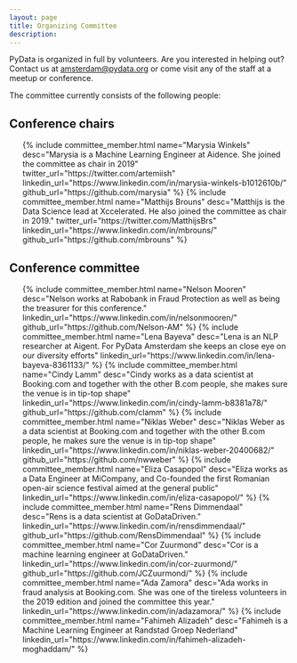 ```yaml
---
layout: page
title: Organizing Committee
description: 
---
```


PyData is organized in full by volunteers. Are you interested in helping out? Contact us at [amsterdam@pydata.org](mailto:amsterdam@ydata.org) or come visit any of the staff at a meetup or conference.

The committee currently consists of the following people:

## Conference chairs

<ul class="features">
    {% include committee_member.html
        name="Marysia Winkels"
        desc="Marysia is a Machine Learning Engineer at Aidence. She joined the committee as chair in 2019"
        twitter_url="https://twitter.com/artemiish"
        linkedin_url="https://www.linkedin.com/in/marysia-winkels-b1012610b/"
        github_url="https://github.com/marysia"
    %}
    {% include committee_member.html
        name="Matthijs Brouns"
        desc="Matthijs is the Data Science lead at Xccelerated. He also joined the committee as chair in 2019."
        twitter_url="https://twitter.com/MatthijsBrs"
        linkedin_url="https://www.linkedin.com/in/mbrouns/"
        github_url="https://github.com/mbrouns"
    %}
</ul>

## Conference committee

<ul class="features">
    {% include committee_member.html
        name="Nelson Mooren"
        desc="Nelson works at Rabobank in Fraud Protection as well as being the treasurer for this conference."
        linkedin_url="https://www.linkedin.com/in/nelsonmooren/"
        github_url="https://github.com/Nelson-AM"
    %}
    {% include committee_member.html
        name="Lena Bayeva"
        desc="Lena is an NLP researcher at Aigent. For PyData Amsterdam she keeps an close eye on our diversity efforts"
        linkedin_url="https://www.linkedin.com/in/lena-bayeva-8361133/"
    %}
    {% include committee_member.html
        name="Cindy Lamm"
        desc="Cindy works as a data scientist at Booking.com and together with the other B.com people, she makes sure the venue is in tip-top shape"
        linkedin_url="https://www.linkedin.com/in/cindy-lamm-b8381a78/"
        github_url="https://github.com/clamm"
    %}
    {% include committee_member.html
        name="Niklas Weber"
        desc="Niklas Weber as a data scientist at Booking.com and together with the other B.com people, he makes sure the venue is in tip-top shape"
        linkedin_url="https://www.linkedin.com/in/niklas-weber-20400682/"
        github_url="https://github.com/nwweber"
    %}
    {% include committee_member.html
        name="Eliza Casapopol"
        desc="Eliza works as a Data Engineer at MiCompany, and Co-founded the first Romanian open-air science festival aimed at the general public"
        linkedin_url="https://www.linkedin.com/in/eliza-casapopol/"
    %}
    {% include committee_member.html
        name="Rens Dimmendaal"
        desc="Rens is a data scientist at GoDataDriven."
        linkedin_url="https://www.linkedin.com/in/rensdimmendaal/"
        github_url="https://github.com/RensDimmendaal"
    %}
    {% include committee_member.html
        name="Cor Zuurmond"
        desc="Cor is a machine learning engineer at GoDataDriven."
        linkedin_url="https://www.linkedin.com/in/cor-zuurmond/"
		github_url="https://github.com/JCZuurmond/"
    %}
    {% include committee_member.html
        name="Ada Zamora"
        desc="Ada works in fraud analysis at Booking.com. She was one of the tireless volunteers in the 2019 edition and joined the committee this year."
        linkedin_url="https://www.linkedin.com/in/adazamora/"
    %}
    {% include committee_member.html
        name="Fahimeh Alizadeh"
        desc="Fahimeh is a Machine Learning Engineer at Randstad Groep Nederland"
        linkedin_url="https://www.linkedin.com/in/fahimeh-alizadeh-moghaddam/"
    %}
</ul>

